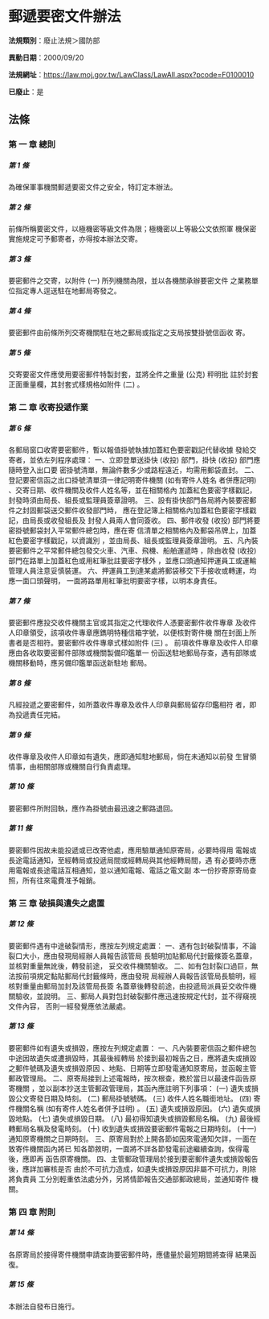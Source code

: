 # 郵遞要密文件辦法

**法規類別**：廢止法規＞國防部

**異動日期**：2000/09/20  

**法規網址**：https://law.moj.gov.tw/LawClass/LawAll.aspx?pcode=F0100010

**已廢止**：是



## 法條
### 第 一 章 總則

##### 第 1 條
為確保軍事機關郵遞要密文件之安全，特訂定本辦法。

##### 第 2 條
前條所稱要密文件，以極機密等級文件為限；極機密以上等級公文依照軍
機保密實施規定可予郵寄者，亦得按本辦法交寄。

##### 第 3 條
要密郵件之交寄，以附件 (一) 所列機關為限，並以各機關承辦要密文件
之業務單位指定專人逕送駐在地郵局寄發之。

##### 第 4 條
要密郵件由前條所列交寄機關駐在地之郵局或指定之支局按雙掛號信函收
寄。

##### 第 5 條
交寄要密文件應使用要密郵件特製封套，並將全件之重量 (公克) 秤明批
註於封套正面重量欄，其封套式樣規格如附件 (二) 。

### 第 二 章 收寄投遞作業

##### 第 6 條
各郵局窗口收寄要密郵件，暫以報值掛號執據加蓋紅色要密戳記代替收據
發給交寄者，並依左列程序處理：
一、立即登單送掛快 (收投) 部門，掛快 (收投) 部門應隨時登入出口要
    密掛號清單，無論件數多少或路程遠近，均需用郵袋直封。
二、登記要密信函之出口掛號清單須一律記明寄件機關 (如有寄件人姓名
    者併應記明) 、交寄日期、收件機關及收件人姓名等，並在相關格內
    加蓋紅色要密字樣戳記，封發時須由局長、組長或監理員簽章證明。
三、設有掛快部門各局將內裝要密郵件之封固郵袋送交郵件收發部門時，
    應在登記簿上相關格內加蓋紅色要密字樣戳記，由局長或收發組長及
    封發人員兩人會同簽收。
四、郵件收發 (收投) 部門將要密掛號郵袋封入平常郵件總包時，應在寄
    信清單之相關格內及郵袋吊牌上，加蓋紅色要密字樣戳記，以資識別
    ，並由局長、組長或監理員簽章證明。
五、凡內裝要密郵件之平常郵件總包發交火車、汽車、飛機、船舶運遞時
    ，除由收發 (收投) 部門在路單上加蓋紅色或用紅筆批註要密字樣外
    ，並應口頭通知押運員工或運輸管理人員注意妥慎裝運。
六、押運員工到達某處將郵袋移交下手接收或轉運，均應一面口頭聲明，
    一面將路單用紅筆批明要密字樣，以明本身責任。


##### 第 7 條
要密郵件應投交收件機關主官或其指定之代理收件人憑要密郵件收件專章
及收件人印章領受，該項收件專章應鐫明特種信箱字號，以便核對寄件機
關在封面上所書者是否相符。要密郵件收件專章式樣如附件 (三) 。
前項收件專章及收件人印章應由各收取要密郵件部隊或機關製備印鑑單一
份函送駐地郵局存查，遇有部隊或機關移動時，應另備印鑑單函送新駐地
郵局。

##### 第 8 條
凡經投遞之要密郵件，如所蓋收件專章及收件人印章與郵局留存印鑑相符
者，即為投遞責任完結。

##### 第 9 條
收件專章及收件人印章如有遺失，應即通知駐地郵局，倘在未通知以前發
生冒領情事，由相關部隊或機關自行負責處理。

##### 第 10 條
要密郵件所附回執，應作為掛號由最迅速之郵路退回。

##### 第 11 條
要密郵件因故未能投遞或已改寄他處，應用驗單通知原寄局，必要時得用
電報或長途電話通知，至經轉局或投遞局間或經轉局與其他經轉局間，遇
有必要時亦應用電報或長途電話互相通知，並以通知電報、電話之電文副
本一份抄寄原寄局查照，所有往來電費准予報銷。

### 第 三 章 破損與遺失之處置

##### 第 12 條
要密郵件遇有中途破裂情形，應按左列規定處置：
一、遇有包封破裂情事，不論裂口大小，應由發現局經辦人員報告該管局
    長驗明加貼郵局代封籤條簽名蓋章，並核對重量無訛後，轉發前途，
    妥交收件機關驗收。
二、如有包封裂口過巨，無法按前項規定黏貼郵局代封籤條時，應由發現
    局經辦人員報告該管局長驗明，經核對重量由郵局加封及該管局長簽
    名蓋章後轉發前途，由投遞局派員妥交收件機關驗收，並說明。
三、郵局人員對包封破裂郵件應迅速按規定代封，並不得窺視文件內容，
    否則一經發覺應依法嚴處。


##### 第 13 條
要密郵件如有遺失或損毀，應按左列規定處置：
一、凡內裝要密信函之郵件總包中途因故遺失或遭損毀時，其最後經轉局
    於接到最初報告之日，應將遺失或損毀之郵件號碼及遺失或損毀原因
    、地點、日期等立即發電通知原寄局，並函報主管郵政管理局。
二、原寄局接到上述電報時，按次根查，務於當日以最速件函告原寄機關
    ，並以副本抄送主管郵政管理局，其函內應註明下列事項：
 (一) 遺失或損毀公文寄發日期及時刻。
 (二) 郵局掛號號碼。
 (三) 收件人姓名職銜地址。
 (四) 寄件機關名稱 (如有寄件人姓名者併予註明) 。
 (五) 遺失或損毀原因。
 (六) 遺失或損毀地點。
 (七) 遺失或損毀日期。
 (八) 最初得知遺失或損毀郵局名稱。
 (九) 最後經轉郵局名稱及發電時刻。
 (十) 收到遺失或損毀要密郵件電報之日期時刻。
 (十一) 通知原寄機關之日期時刻。
三、原寄局對於上開各節如因來電通知欠詳，一面在致寄件機關函內將已
    知各節敘明，一面將不詳各節發電前途繼續查詢，俟得電後，應即再
    函告原寄機關。
四、主管郵政管理局於接到要密郵件遺失或損毀報告後，應詳加審核是否
    由於不可抗力造成，如遺失或損毀原因非屬不可抗力，則除將負責員
    工分別輕重依法處分外，另將情節報告交通部郵政總局，並通知寄件
    機關。

### 第 四 章 附則

##### 第 14 條
各原寄局於接得寄件機關申請查詢要密郵件時，應儘量於最短期間將查得
結果函復。

##### 第 15 條
本辦法自發布日施行。


